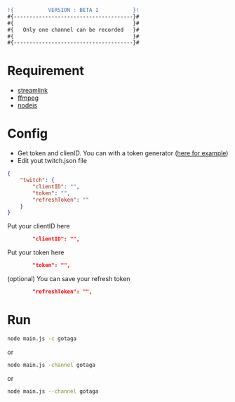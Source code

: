 ```diff
!{           VERSION : BETA 1           }!
#{--------------------------------------}#
#{                                      }#
#{   Only one channel can be recorded   }#
#{                                      }#
#{--------------------------------------}#
```

# Requirement
- [streamlink](https://streamlink.github.io/)
- [ffmpeg](https://ffmpeg.org/)
- [nodejs](https://nodejs.org/)

# Config
- Get token and clienID. You can with a token generator ([here for example](https://twitchtokengenerator.com/))
- Edit yout twitch.json file
```json
{
    "twitch": {
        "clientID": "",
        "token": "",
        "refreshToken": ""
    }
}
```
Put your clientID here 
```json
        "clientID": "",
```
Put your token here 
```json
        "token": "",
```
(optional) You can save your refresh token
```json
        "refreshToken": "",
```
# Run
```bash
node main.js -c gotaga
```
or 
```bash
node main.js -channel gotaga
```
or 
```bash
node main.js --channel gotaga
```
